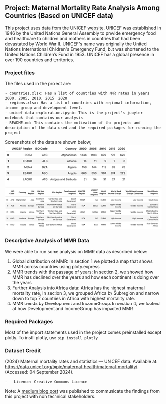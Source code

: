 ## Project: Maternal Mortality Rate Analysis Among Countries (Based on UNICEF data)
This project uses data from the UNICEF [website](https://data.unicef.org/topic/maternal-health/maternal-mortality/). UNICEF was established in 1946 by the United Nations General Assembly to provide emergency food and healthcare to children and mothers in countries that had been devastated by World War II. UNICEF's name was originally the United Nations International Children's Emergency Fund, but was shortened to the United Nations Children's Fund in 1953. UNICEF has a global presence in over 190 countries and territories.

### Project files
The files used in the project are:

    - countries.xlsx: Has a list of countries with MMR rates in years 2000, 2005, 2010, 2015, 2020
    - regions.xlsx: Has a list of countries with regional information, income group and development level.
    - unicef data exploration.ipynb: This is the project's jupyter notebook that contains our analysis
    - README.md: This contains the motivation of the projects and description of the data used and the required packages for running the project

Screenshots of the data are shown below;
 ![countries and MMR](screenshots/countries_data.png)
 ![Countries and Regions](screenshots/regions_data.png)

### Descriptive Analysis of MMR Data
We were able to run some analysis on MMR data as described below:
1. Global distribution of MMR: In section 1 we plotted a map that shows MMR across countries using ploty.express
2. MMR trends with the passage of years: In section 2, we showed how MMR has declined over the years and how each continent is doing over the years
3. Further Analysis into Africa data: Africa has the highest maternal mortality rate, In section 3, we grouped Africa by Subregion and narrow down to top 7 countries in Africa with highest mortality rate.
4. MMR trends by Development and IncomeGroup. In section 4, we looked at how Development and IncomeGroup has impacted MMR

### Required Packages
Most of the import statements used in the project comes preinstalled except plotly. To instll plotly, use
    `pip install plotly`

### Dataset Credit
(2024) Maternal mortality rates and statistics — UNICEF data. Available at: https://data.unicef.org/topic/maternal-health/maternal-mortality/ (Accessed: 04 September 2024).

    -   Licence: Creative Commons Licence

Note: A [medium blog post](https://medium.com/@gracomot_30241/maternity-a-blessing-or-a-death-sentence-8525a8be1256) was published to communicate the findings from this project with non technical stakeholders.

